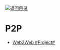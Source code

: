 [![返回目录](https://parg.co/UGo)](https://github.com/wxyyxc1992/Awesome-Links) 
 
 
# P2P

- [Web2Web #Project#](https://github.com/elendirx/web2web)